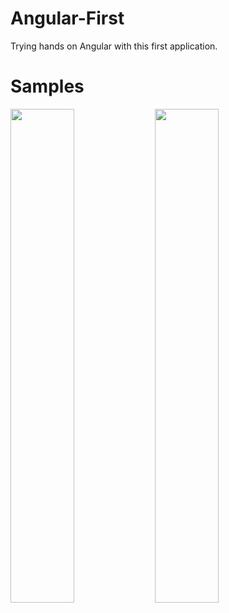 # Angular-First
Trying hands on Angular with this first application.


# Samples

<img src="https://user-images.githubusercontent.com/40910723/78510795-83aa8d80-77b5-11ea-922b-709b8aad92f5.png" width="45%"></img> <img src="https://user-images.githubusercontent.com/40910723/78510797-860ce780-77b5-11ea-8ac3-0636495e6bb7.png" width="45%"></img> 
